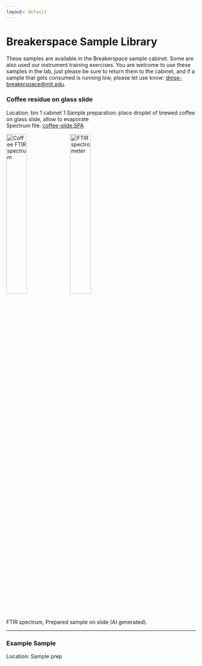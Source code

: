 ```yaml
---
layout: default
---
```

# Breakerspace Sample Library

These samples are available in the Breakerspace sample cabinet. Some are also used our instrument training exercises. You are welcome to use these samples in the lab, just please be sure to return them to the cabinet, and if a sample that gets consumed is running low, please let use know: [dmse-breakerspace@mit.edu](mailto:dmse-breakerspace@mit.edu).

### Coffee residue on glass slide

Location: bin 1 cabinet 1
Sample preparation: place droplet of brewed coffee on glass slide, allow to evaporate  
Spectrum file: [coffee-slide.SPA](../assets/img/sample-library/coffee-slide.SPA)

<figure style="margin-left:0; margin-right:0;">
	<img src="../assets/img/sample-library/coffee-slide-ftir.JPG" alt="Coffee FTIR spectrum" style="width:33%; margin:0"> 
	<img src="../assets/img/sample-library/coffee-slide-ai.JPG" alt="FTIR spectrometer" style="width:33%; margin:0">
	<figcaption> FTIR spectrum, Prepared sample on slide (AI generated). </figcaption>
</figure>

---

### Example Sample

Location:
Sample prep
